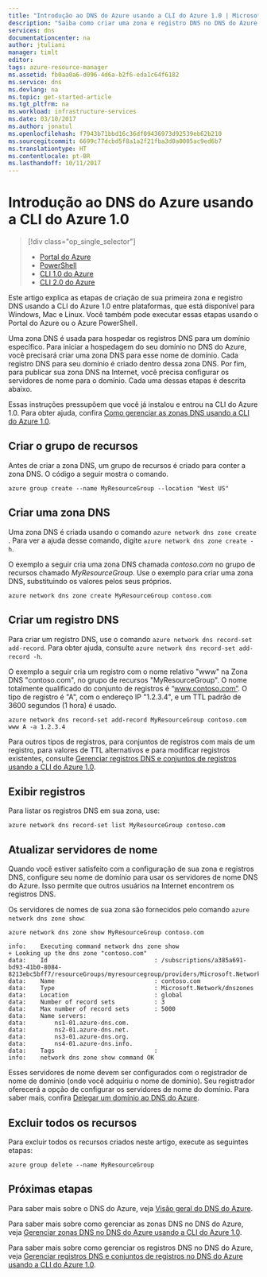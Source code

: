 ```yaml
---
title: "Introdução ao DNS do Azure usando a CLI do Azure 1.0 | Microsoft Docs"
description: "Saiba como criar uma zona e registro DNS no DNS do Azure. Este é uma guia passo a passo para criar e gerenciar sua primeira zona e registro DNS usando a CLI do Azure 1.0."
services: dns
documentationcenter: na
author: jtuliani
manager: timlt
editor: 
tags: azure-resource-manager
ms.assetid: fb0aa0a6-d096-4d6a-b2f6-eda1c64f6182
ms.service: dns
ms.devlang: na
ms.topic: get-started-article
ms.tgt_pltfrm: na
ms.workload: infrastructure-services
ms.date: 03/10/2017
ms.author: jonatul
ms.openlocfilehash: f7943b71bbd16c36df09436973d92539eb62b210
ms.sourcegitcommit: 6699c77dcbd5f8a1a2f21fba3d0a0005ac9ed6b7
ms.translationtype: HT
ms.contentlocale: pt-BR
ms.lasthandoff: 10/11/2017
---
```

# <a name="get-started-with-azure-dns-using-azure-cli-10"></a>Introdução ao DNS do Azure usando a CLI do Azure 1.0

> [!div class="op_single_selector"]
> * [Portal do Azure](dns-getstarted-portal.md)
> * [PowerShell](dns-getstarted-powershell.md)
> * [CLI 1.0 do Azure](dns-getstarted-cli-nodejs.md)
> * [CLI 2.0 do Azure](dns-getstarted-cli.md)

Este artigo explica as etapas de criação de sua primeira zona e registro DNS usando a CLI do Azure 1.0 entre plataformas, que está disponível para Windows, Mac e Linux. Você também pode executar essas etapas usando o Portal do Azure ou o Azure PowerShell.

Uma zona DNS é usada para hospedar os registros DNS para um domínio específico. Para iniciar a hospedagem do seu domínio no DNS do Azure, você precisará criar uma zona DNS para esse nome de domínio. Cada registro DNS para seu domínio é criado dentro dessa zona DNS. Por fim, para publicar sua zona DNS na Internet, você precisa configurar os servidores de nome para o domínio. Cada uma dessas etapas é descrita abaixo.

Essas instruções pressupõem que você já instalou e entrou na CLI do Azure 1.0. Para obter ajuda, confira [Como gerenciar as zonas DNS usando a CLI do Azure 1.0](dns-operations-dnszones-cli-nodejs.md).

## <a name="create-the-resource-group"></a>Criar o grupo de recursos

Antes de criar a zona DNS, um grupo de recursos é criado para conter a zona DNS. O código a seguir mostra o comando.

```azurecli
azure group create --name MyResourceGroup --location "West US"
```

## <a name="create-a-dns-zone"></a>Criar uma zona DNS

Uma zona DNS é criada usando o comando `azure network dns zone create` . Para ver a ajuda desse comando, digite `azure network dns zone create -h`.

O exemplo a seguir cria uma zona DNS chamada *contoso.com* no grupo de recursos chamado *MyResourceGroup*. Use o exemplo para criar uma zona DNS, substituindo os valores pelos seus próprios.

```azurecli
azure network dns zone create MyResourceGroup contoso.com
```


## <a name="create-a-dns-record"></a>Criar um registro DNS

Para criar um registro DNS, use o comando `azure network dns record-set add-record`. Para obter ajuda, consulte `azure network dns record-set add-record -h`.

O exemplo a seguir cria um registro com o nome relativo "www" na Zona DNS "contoso.com", no grupo de recursos "MyResourceGroup". O nome totalmente qualificado do conjunto de registros é “www.contoso.com”. O tipo de registro é "A", com o endereço IP "1.2.3.4", e um TTL padrão de 3600 segundos (1 hora) é usado.

```azurecli
azure network dns record-set add-record MyResourceGroup contoso.com www A -a 1.2.3.4
```

Para outros tipos de registros, para conjuntos de registros com mais de um registro, para valores de TTL alternativos e para modificar registros existentes, consulte [Gerenciar registros DNS e conjuntos de registros usando a CLI do Azure 1.0](dns-operations-recordsets-cli-nodejs.md).


## <a name="view-records"></a>Exibir registros

Para listar os registros DNS em sua zona, use:

```azurecli
azure network dns record-set list MyResourceGroup contoso.com
```


## <a name="update-name-servers"></a>Atualizar servidores de nome

Quando você estiver satisfeito com a configuração de sua zona e registros DNS, configure seu nome de domínio para usar os servidores de nome DNS do Azure. Isso permite que outros usuários na Internet encontrem os registros DNS.

Os servidores de nomes de sua zona são fornecidos pelo comando `azure network dns zone show`:

```azurecli
azure network dns zone show MyResourceGroup contoso.com

info:    Executing command network dns zone show
+ Looking up the dns zone "contoso.com"
data:    Id                              : /subscriptions/a385a691-bd93-41b0-8084-8213ebc5bff7/resourceGroups/myresourcegroup/providers/Microsoft.Network/dnszones/contoso.com
data:    Name                            : contoso.com
data:    Type                            : Microsoft.Network/dnszones
data:    Location                        : global
data:    Number of record sets           : 3
data:    Max number of record sets       : 5000
data:    Name servers:
data:        ns1-01.azure-dns.com.
data:        ns2-01.azure-dns.net.
data:        ns3-01.azure-dns.org.
data:        ns4-01.azure-dns.info.
data:    Tags                            :
info:    network dns zone show command OK
```

Esses servidores de nome devem ser configurados com o registrador de nome de domínio (onde você adquiriu o nome de domínio). Seu registrador oferecerá a opção de configurar os servidores de nome do domínio. Para saber mais, confira [Delegar um domínio ao DNS do Azure](dns-domain-delegation.md).

## <a name="delete-all-resources"></a>Excluir todos os recursos
 
Para excluir todos os recursos criados neste artigo, execute as seguintes etapas:

```azurecli
azure group delete --name MyResourceGroup
```

## <a name="next-steps"></a>Próximas etapas

Para saber mais sobre o DNS do Azure, veja [Visão geral do DNS do Azure](dns-overview.md).

Para saber mais sobre como gerenciar as zonas DNS no DNS do Azure, veja [Gerenciar zonas DNS no DNS do Azure usando a CLI do Azure 1.0](dns-operations-dnszones-cli-nodejs.md).

Para saber mais sobre como gerenciar os registros DNS no DNS do Azure, veja [Gerenciar registros DNS e conjuntos de registros no DNS do Azure usando a CLI do Azure 1.0](dns-operations-recordsets-cli-nodejs.md).


